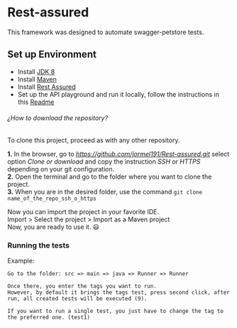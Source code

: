 # Rest-assured
This framework was designed to automate swagger-petstore tests.

## Set up Environment


- Install [JDK 8](https://www3.ntu.edu.sg/home/ehchua/programming/howto/JDK_Howto.html)
- Install [Maven](https://maven.apache.org/install.html)
- Install [Rest Assured](https://rest-assured.io/)
- Set up the API playground and run it locally, follow the instructions in this [Readme](https://github.com/jormel191/Rest-assured)

###### ¿How to download the repository?
To clone this project, proceed as with any other repository.

**1.** In the browser, go to *https://github.com/jormel191/Rest-assured.git* select option *Clone or download* and copy the instruction *SSH* or *HTTPS* depending on your git configuration. \
**2.** Open the terminal and go to the folder where you want to clone the project. \
**3.** When you are in the desired folder, use the command `git clone name_of_the_repo_ssh_o_https` 

Now you can import the project in your favorite IDE. \
Import > Select the project > Import as a Maven project \
Now, you are ready to use it. 😃



### Running the tests
Example:
```
Go to the folder: src => main => java => Runner => Runner

Once there, you enter the tags you want to run.
However, by default it brings the tags test, press second click, after run, all created tests will be executed (9).

If you want to run a single test, you just have to change the tag to the preferred one. (test1)
```

